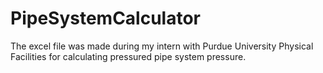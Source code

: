 # PipeSystemCalculator
The excel file was made during my intern with Purdue University Physical Facilities for calculating pressured pipe system pressure.
